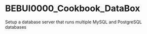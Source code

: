 # BEBUI0000_Cookbook_DataBox
Setup a database server that runs multiple MySQL and PostgreSQL databases
